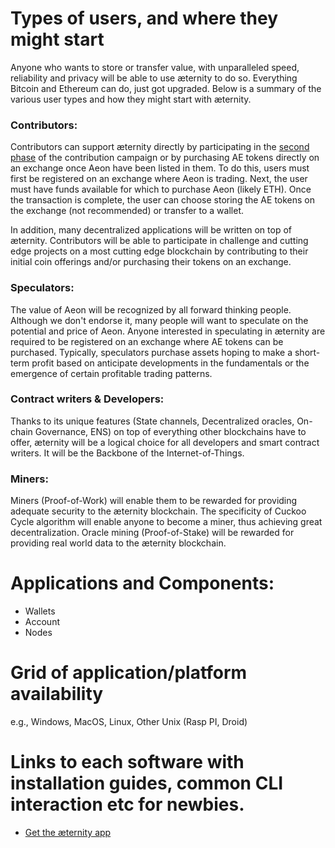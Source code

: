 # Types of users, and where they might start

Anyone who wants to store or transfer value, with unparalleled speed, reliability and privacy will be able to use æternity to do so. Everything Bitcoin and Ethereum can do, just got upgraded. Below is a summary of the various user types and how they might start with æternity.

### Contributors:

Contributors can support æternity directly by participating in the [second phase](https://wallet.aeternity.com/) of the contribution campaign or by purchasing AE tokens directly on an exchange once Aeon have been listed in them. To do this, users must first be registered on an exchange where Aeon is trading. Next, the user must have funds available for which to purchase Aeon (likely ETH). Once the transaction is complete, the user can choose storing the AE tokens on the exchange (not recommended) or transfer to a wallet.

In addition, many decentralized applications will be written on top of æternity. Contributors will be able to participate in challenge and cutting edge projects on a most cutting edge blockchain by contributing to their initial coin offerings and/or purchasing their tokens on an exchange. 

### Speculators:

The value of Aeon will be recognized by all forward thinking people. Although we don't endorse it, many people will want to speculate on the potential and price of Aeon. Anyone interested in speculating in æternity are required to be registered on an exchange where AE tokens can be purchased. Typically, speculators purchase assets hoping to make a short-term profit based on anticipate developments in the fundamentals or the emergence of certain profitable trading patterns.
 
### Contract writers & Developers:

Thanks to its unique features (State channels, Decentralized oracles, On-chain Governance, ENS) on top of everything other blockchains have to offer, æternity will be a logical choice for all developers and smart contract writers. It will be the Backbone of the Internet-of-Things.

### Miners:

Miners (Proof-of-Work) will enable them to be rewarded for providing adequate security to the æternity blockchain. The specificity of Cuckoo Cycle algorithm will enable anyone to become a miner, thus achieving great decentralization. Oracle mining (Proof-of-Stake) will be rewarded for providing real world data to the æternity blockchain.


# Applications and Components: 
* Wallets
* Account
* Nodes 

# Grid of application/platform availability
e.g., Windows, MacOS, Linux, Other Unix (Rasp PI, Droid)
# Links to each software with installation guides, common CLI interaction etc for newbies.
* [Get the æternity app](building-from-source)